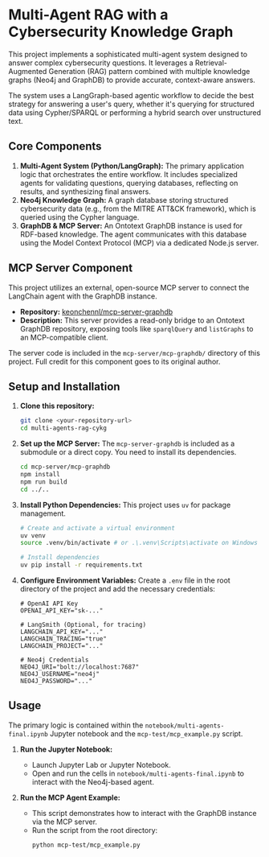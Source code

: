 # Multi-Agent RAG with a Cybersecurity Knowledge Graph

This project implements a sophisticated multi-agent system designed to answer complex cybersecurity questions. It leverages a Retrieval-Augmented Generation (RAG) pattern combined with multiple knowledge graphs (Neo4j and GraphDB) to provide accurate, context-aware answers.

The system uses a LangGraph-based agentic workflow to decide the best strategy for answering a user's query, whether it's querying for structured data using Cypher/SPARQL or performing a hybrid search over unstructured text.

## Core Components

1.  **Multi-Agent System (Python/LangGraph):** The primary application logic that orchestrates the entire workflow. It includes specialized agents for validating questions, querying databases, reflecting on results, and synthesizing final answers.
2.  **Neo4j Knowledge Graph:** A graph database storing structured cybersecurity data (e.g., from the MITRE ATT&CK framework), which is queried using the Cypher language.
3.  **GraphDB & MCP Server:** An Ontotext GraphDB instance is used for RDF-based knowledge. The agent communicates with this database using the Model Context Protocol (MCP) via a dedicated Node.js server.

## MCP Server Component

This project utilizes an external, open-source MCP server to connect the LangChain agent with the GraphDB instance.

-   **Repository:** [keonchennl/mcp-server-graphdb](https://github.com/keonchennl/mcp-server-graphdb)
-   **Description:** This server provides a read-only bridge to an Ontotext GraphDB repository, exposing tools like `sparqlQuery` and `listGraphs` to an MCP-compatible client.

The server code is included in the `mcp-server/mcp-graphdb/` directory of this project. Full credit for this component goes to its original author.

## Setup and Installation

1.  **Clone this repository:**
    ```sh
    git clone <your-repository-url>
    cd multi-agents-rag-cykg
    ```

2.  **Set up the MCP Server:**
    The `mcp-server-graphdb` is included as a submodule or a direct copy. You need to install its dependencies.
    ```sh
    cd mcp-server/mcp-graphdb
    npm install
    npm run build
    cd ../..
    ```

3.  **Install Python Dependencies:**
    This project uses `uv` for package management.
    ```sh
    # Create and activate a virtual environment
    uv venv
    source .venv/bin/activate # or .\.venv\Scripts\activate on Windows

    # Install dependencies
    uv pip install -r requirements.txt
    ```

4.  **Configure Environment Variables:**
    Create a `.env` file in the root directory of the project and add the necessary credentials:
    ```env
    # OpenAI API Key
    OPENAI_API_KEY="sk-..."

    # LangSmith (Optional, for tracing)
    LANGCHAIN_API_KEY="..."
    LANGCHAIN_TRACING="true"
    LANGCHAIN_PROJECT="..."

    # Neo4j Credentials
    NEO4J_URI="bolt://localhost:7687"
    NEO4J_USERNAME="neo4j"
    NEO4J_PASSWORD="..."
    ```

## Usage

The primary logic is contained within the `notebook/multi-agents-final.ipynb` Jupyter notebook and the `mcp-test/mcp_example.py` script.

1.  **Run the Jupyter Notebook:**
    -   Launch Jupyter Lab or Jupyter Notebook.
    -   Open and run the cells in `notebook/multi-agents-final.ipynb` to interact with the Neo4j-based agent.

2.  **Run the MCP Agent Example:**
    -   This script demonstrates how to interact with the GraphDB instance via the MCP server.
    -   Run the script from the root directory:
        ```sh
        python mcp-test/mcp_example.py